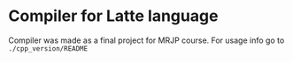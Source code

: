# Compiler for Latte language
Compiler was made as a final project for MRJP course. 
For usage info go to `./cpp_version/README`
